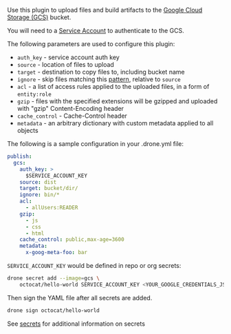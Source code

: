 Use this plugin to upload files and build artifacts
to the [Google Cloud Storage (GCS)](https://cloud.google.com/storage/) bucket.

You will need to a [Service Account](https://developers.google.com/console/help/new/#serviceaccounts)
to authenticate to the GCS.

The following parameters are used to configure this plugin:

* `auth_key` - service account auth key
* `source` - location of files to upload
* `target` - destination to copy files to, including bucket name
* `ignore` - skip files matching this [pattern](https://golang.org/pkg/path/filepath/#Match), relative to `source`
* `acl` - a list of access rules applied to the uploaded files, in a form of `entity:role`
* `gzip` - files with the specified extensions will be gzipped and uploaded with "gzip" Content-Encoding header
* `cache_control` - Cache-Control header
* `metadata` - an arbitrary dictionary with custom metadata applied to all objects

The following is a sample configuration in your .drone.yml file:

```yaml
publish:
  gcs:
    auth_key: >
      $SERVICE_ACCOUNT_KEY
    source: dist
    target: bucket/dir/
    ignore: bin/*
    acl:
      - allUsers:READER
    gzip:
      - js
      - css
      - html
    cache_control: public,max-age=3600
    metadata:
      x-goog-meta-foo: bar
```

`SERVICE_ACCOUNT_KEY` would be defined in repo or org secrets:

```sh
drone secret add --image=gcs \
    octocat/hello-world SERVICE_ACCOUNT_KEY <YOUR_GOOGLE_CREDENTIALS_JSON>
```

Then sign the YAML file after all secrets are added.

```bash
drone sign octocat/hello-world
```

See [secrets](http://readme.drone.io/0.5/usage/secrets/) for additional
information on secrets
